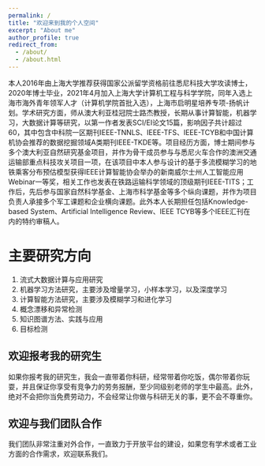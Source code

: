 ```yaml
---
permalink: /
title: "欢迎来到我的个人空间"
excerpt: "About me"
author_profile: true
redirect_from: 
  - /about/
  - /about.html
---
```


本人2016年由上海大学推荐获得国家公派留学资格前往悉尼科技大学攻读博士，2020年博士毕业，2021年4月加入上海大学计算机工程与科学学院，同年入选上海市海外青年领军人才（计算机学院首批入选），上海市启明星培养专项-扬帆计划。学术研究方面，师从澳大利亚桂冠院士路杰教授，长期从事计算智能，机器学习，大数据计算等研究，以第一作者发表SCI/EI论文15篇，影响因子共计超过60，其中包含中科院一区期刊IEEE-TNNLS、IEEE-TFS、IEEE-TCYB和中国计算机协会推荐的数据挖掘领域A类期刊IEEE-TKDE等。项目经历方面，博士期间参与多个澳大利亚自然研究基金项目，并作为骨干成员参与与悉尼火车合作的澳洲交通运输部重点科技攻关项目一项，在该项目中本人参与设计的基于多流模糊学习的地铁乘客分布预估模型获得IEEE计算智能协会举办的新南威尔士州人工智能应用Webinar一等奖，相关工作也发表在铁路运输科学领域的顶级期刊IEEE-TITS；工作后，先后参与国家自然科学基金、上海市科学基金等多个纵向课题，并作为项目负责人承接多个军工课题和企业横向课题。此外本人长期担任包括Knowledge-based System、Artificial Intelligence Review、IEEE TCYB等多个IEEE汇刊在内的特约审稿人。

主要研究方向
======
1. 流式大数据计算与应用研究
2. 机器学习方法研究，主要涉及增量学习，小样本学习，以及深度学习
3. 计算智能方法研究，主要涉及模糊学习和进化学习
4. 概念漂移和异常检测
5. 知识图谱方法、实践与应用
6. 目标检测  

欢迎报考我的研究生
------
如果你报考我的研究生，我会一直带着你科研，经常带着你吃饭，偶尔带着你玩耍，并且保证你享受有竞争力的劳务报酬，至少同级别老师的学生中最高。此外，绝对不会把你当免费劳动力，不会经常让你做与科研无关的事，更不会不尊重你。

欢迎与我们团队合作
------
我们团队非常注重对外合作，一直致力于开放平台的建设，如果您有学术或者工业方面的合作需求，欢迎联系我们。
